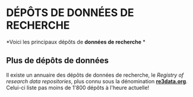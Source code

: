 # DÉPÔTS DE DONNÉES DE RECHERCHE

*Voici les principaux dépôts de **données de recherche** *   


## Plus de dépôts de données

Il existe un annuaire des dépôts de données de recherche, le *Registry of research data repositories*, plus connu sous la dénomination [**re3data.org**](http://www.re3data.org/). Celui-ci liste pas moins de 1'800 dépôts à l'heure actuelle!   




